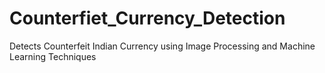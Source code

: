 # Counterfiet_Currency_Detection
Detects Counterfeit Indian Currency using Image Processing and Machine Learning Techniques
